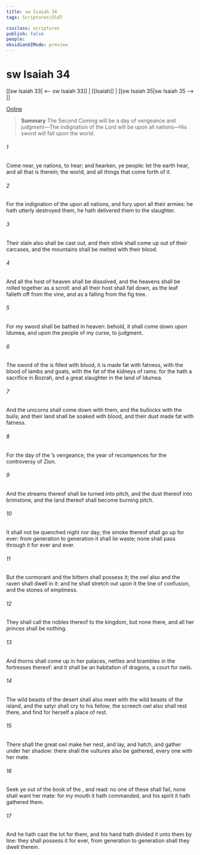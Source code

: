 ```yaml
---
title: sw Isaiah 34
tags: Scriptures\OldT

cssclass: scriptures
publish: false
people:
obsidianUIMode: preview
---
```


# sw Isaiah 34
[[sw Isaiah 33| <-- sw Isaiah 33]] | [[Isaiah]] | [[sw Isaiah 35|sw Isaiah 35 --> ]]

[Online](https://churchofjesuschrist.org/study/scriptures/ot/isa/34?lang=eng)

> __Summary__
The Second Coming will be a day of vengeance and judgment—The indignation of the Lord will be upon all nations—His sword will fall upon the world.

###### 1 
Come near, ye nations, to hear; and hearken, ye people: let the earth hear, and all that is therein; the world, and all things that come forth of it.

###### 2 
For the indignation of the   upon all nations, and  fury upon all their armies: he hath utterly destroyed them, he hath delivered them to the slaughter.

###### 3 
Their slain also shall be cast out, and their stink shall come up out of their carcases, and the mountains shall be melted with their blood.

###### 4 
And all the host of heaven shall be dissolved, and the heavens shall be rolled together as a scroll: and all their host shall fall down, as the leaf falleth off from the vine, and as a falling  from the fig tree.

###### 5 
For my sword shall be bathed in heaven: behold, it shall come down upon Idumea, and upon the people of my curse, to judgment.

###### 6 
The sword of the  is filled with blood, it is made fat with fatness,  with the blood of lambs and goats, with the fat of the kidneys of rams: for the  hath a sacrifice in Bozrah, and a great slaughter in the land of Idumea.

###### 7 
And the unicorns shall come down with them, and the bullocks with the bulls; and their land shall be soaked with blood, and their dust made fat with fatness.

###### 8 
For  the day of the ’s vengeance,  the year of recompences for the controversy of Zion.

###### 9 
And the streams thereof shall be turned into pitch, and the dust thereof into brimstone, and the land thereof shall become burning pitch.

###### 10 
It shall not be quenched night nor day; the smoke thereof shall go up for ever: from generation to generation it shall lie waste; none shall pass through it for ever and ever.

###### 11 
But the cormorant and the bittern shall possess it; the owl also and the raven shall dwell in it: and he shall stretch out upon it the line of confusion, and the stones of emptiness.

###### 12 
They shall call the nobles thereof to the kingdom, but none  there, and all her princes shall be nothing.

###### 13 
And thorns shall come up in her palaces, nettles and brambles in the fortresses thereof: and it shall be an habitation of dragons,  a court for owls.

###### 14 
The wild beasts of the desert shall also meet with the wild beasts of the island, and the satyr shall cry to his fellow; the screech owl also shall rest there, and find for herself a place of rest.

###### 15 
There shall the great owl make her nest, and lay, and hatch, and gather under her shadow: there shall the vultures also be gathered, every one with her mate.

###### 16 
Seek ye out of the book of the , and read: no one of these shall fail, none shall want her mate: for my mouth it hath commanded, and his spirit it hath gathered them.

###### 17 
And he hath cast the lot for them, and his hand hath divided it unto them by line: they shall possess it for ever, from generation to generation shall they dwell therein.


